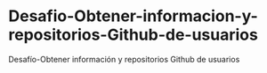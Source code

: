 # Desafio-Obtener-informacion-y-repositorios-Github-de-usuarios
Desafío-Obtener información y repositorios Github de usuarios
